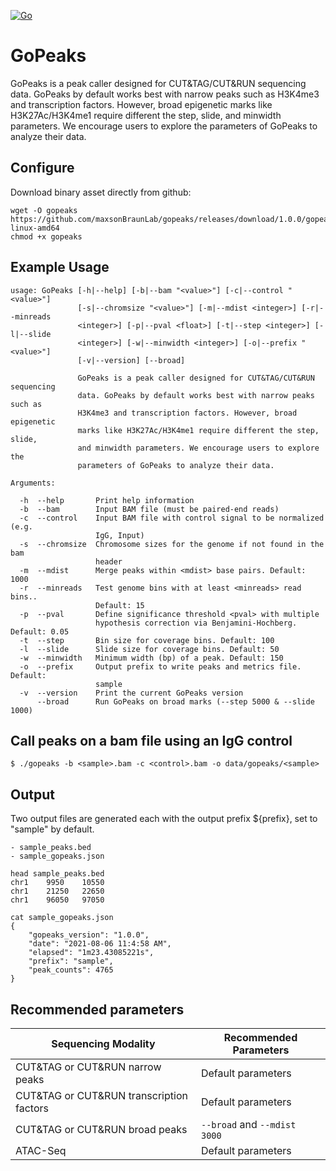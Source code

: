 [![Go](https://github.com/maxsonBraunLab/gopeaks/actions/workflows/go.yml/badge.svg?branch=main)](https://github.com/maxsonBraunLab/gopeaks/actions/workflows/go.yml)

# GoPeaks

GoPeaks is a peak caller designed for CUT&TAG/CUT&RUN sequencing data. GoPeaks by default works best with narrow peaks such as H3K4me3 and transcription factors. However, broad epigenetic marks like H3K27Ac/H3K4me1 require different the step, slide, and minwidth parameters. We encourage users to explore the parameters of GoPeaks to analyze their data.

## Configure

Download binary asset directly from github: 

```
wget -O gopeaks https://github.com/maxsonBraunLab/gopeaks/releases/download/1.0.0/gopeaks-linux-amd64
chmod +x gopeaks
```

## Example Usage

```
usage: GoPeaks [-h|--help] [-b|--bam "<value>"] [-c|--control "<value>"]
               [-s|--chromsize "<value>"] [-m|--mdist <integer>] [-r|--minreads
               <integer>] [-p|--pval <float>] [-t|--step <integer>] [-l|--slide
               <integer>] [-w|--minwidth <integer>] [-o|--prefix "<value>"]
               [-v|--version] [--broad]

               GoPeaks is a peak caller designed for CUT&TAG/CUT&RUN sequencing
               data. GoPeaks by default works best with narrow peaks such as
               H3K4me3 and transcription factors. However, broad epigenetic
               marks like H3K27Ac/H3K4me1 require different the step, slide,
               and minwidth parameters. We encourage users to explore the
               parameters of GoPeaks to analyze their data.

Arguments:

  -h  --help       Print help information
  -b  --bam        Input BAM file (must be paired-end reads)
  -c  --control    Input BAM file with control signal to be normalized (e.g.
                   IgG, Input)
  -s  --chromsize  Chromosome sizes for the genome if not found in the bam
                   header
  -m  --mdist      Merge peaks within <mdist> base pairs. Default: 1000
  -r  --minreads   Test genome bins with at least <minreads> read bins..
                   Default: 15
  -p  --pval       Define significance threshold <pval> with multiple
                   hypothesis correction via Benjamini-Hochberg. Default: 0.05
  -t  --step       Bin size for coverage bins. Default: 100
  -l  --slide      Slide size for coverage bins. Default: 50
  -w  --minwidth   Minimum width (bp) of a peak. Default: 150
  -o  --prefix     Output prefix to write peaks and metrics file. Default:
                   sample
  -v  --version    Print the current GoPeaks version
      --broad      Run GoPeaks on broad marks (--step 5000 & --slide 1000)
```

## Call peaks on a bam file using an IgG control

```
$ ./gopeaks -b <sample>.bam -c <control>.bam -o data/gopeaks/<sample>
```

## Output

Two output files are generated each with the output prefix ${prefix}, set to "sample" by default.

    - sample_peaks.bed
    - sample_gopeaks.json

```
head sample_peaks.bed
chr1	9950	10550
chr1	21250	22650
chr1	96050	97050
```

```
cat sample_gopeaks.json
{
	"gopeaks_version": "1.0.0",
	"date": "2021-08-06 11:4:58 AM",
	"elapsed": "1m23.43085221s",
	"prefix": "sample",
	"peak_counts": 4765
}
```

## Recommended parameters

| Sequencing Modality                      | Recommended Parameters       |
| ---------------------------------------- | ---------------------------- |
| CUT&TAG or CUT&RUN narrow peaks          | Default parameters           |
| CUT&TAG or CUT&RUN transcription factors | Default parameters           |
| CUT&TAG or CUT&RUN broad peaks           | `--broad` and `--mdist 3000` |
| ATAC-Seq                                 | Default parameters           |
